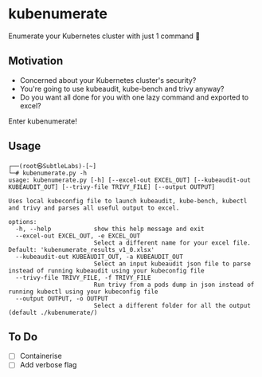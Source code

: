 # kubenumerate

Enumerate your Kubernetes cluster with just 1 command :eyes:

## Motivation

- Concerned about your Kubernetes cluster's security?  
- You're going to use kubeaudit, kube-bench and trivy anyway?
- Do you want all done for you with one lazy command and exported to excel?

Enter kubenumerate!

## Usage

    ┌──(root㉿SubtleLabs)-[~]
    └─# kubenumerate.py -h
    usage: kubenumerate.py [-h] [--excel-out EXCEL_OUT] [--kubeaudit-out KUBEAUDIT_OUT] [--trivy-file TRIVY_FILE] [--output OUTPUT]
    
    Uses local kubeconfig file to launch kubeaudit, kube-bench, kubectl and trivy and parses all useful output to excel.
    
    options:
      -h, --help            show this help message and exit
      --excel-out EXCEL_OUT, -e EXCEL_OUT
                            Select a different name for your excel file. Default: 'kubenumerate_results_v1_0.xlsx'
      --kubeaudit-out KUBEAUDIT_OUT, -a KUBEAUDIT_OUT
                            Select an input kubeaudit json file to parse instead of running kubeaudit using your kubeconfig file
      --trivy-file TRIVY_FILE, -f TRIVY_FILE
                            Run trivy from a pods dump in json instead of running kubectl using your kubeconfig file
      --output OUTPUT, -o OUTPUT
                            Select a different folder for all the output (default ./kubenumerate/)

## To Do

- [ ] Containerise
- [ ] Add verbose flag